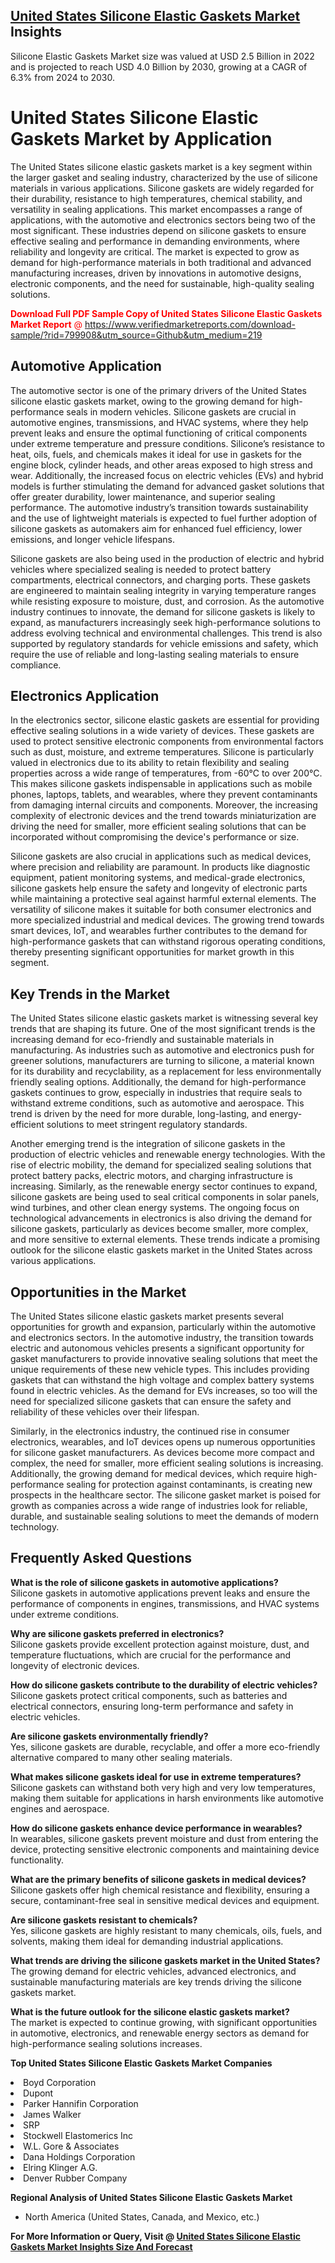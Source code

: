<h2><a href="https://www.verifiedmarketreports.com/download-sample/?rid=799908&amp;utm_source=Github&amp;utm_medium=219" target="_blank">United States Silicone Elastic Gaskets Market</a> Insights</h2><p>Silicone Elastic Gaskets Market size was valued at USD 2.5 Billion in 2022 and is projected to reach USD 4.0 Billion by 2030, growing at a CAGR of 6.3% from 2024 to 2030.</p><p><h1>United States Silicone Elastic Gaskets Market by Application</h1> <p>The United States silicone elastic gaskets market is a key segment within the larger gasket and sealing industry, characterized by the use of silicone materials in various applications. Silicone gaskets are widely regarded for their durability, resistance to high temperatures, chemical stability, and versatility in sealing applications. This market encompasses a range of applications, with the automotive and electronics sectors being two of the most significant. These industries depend on silicone gaskets to ensure effective sealing and performance in demanding environments, where reliability and longevity are critical. The market is expected to grow as demand for high-performance materials in both traditional and advanced manufacturing increases, driven by innovations in automotive designs, electronic components, and the need for sustainable, high-quality sealing solutions. <p><p><span class=""><span style="color: #ff0000;"><strong>Download Full PDF Sample Copy of United States Silicone Elastic Gaskets Market Report</strong> @ </span><a href="https://www.verifiedmarketreports.com/download-sample/?rid=799908&amp;utm_source=Github&amp;utm_medium=219" target="_blank">https://www.verifiedmarketreports.com/download-sample/?rid=799908&amp;utm_source=Github&amp;utm_medium=219</a></span></p></p> <h2>Automotive Application</h2> <p>The automotive sector is one of the primary drivers of the United States silicone elastic gaskets market, owing to the growing demand for high-performance seals in modern vehicles. Silicone gaskets are crucial in automotive engines, transmissions, and HVAC systems, where they help prevent leaks and ensure the optimal functioning of critical components under extreme temperature and pressure conditions. Silicone’s resistance to heat, oils, fuels, and chemicals makes it ideal for use in gaskets for the engine block, cylinder heads, and other areas exposed to high stress and wear. Additionally, the increased focus on electric vehicles (EVs) and hybrid models is further stimulating the demand for advanced gasket solutions that offer greater durability, lower maintenance, and superior sealing performance. The automotive industry’s transition towards sustainability and the use of lightweight materials is expected to fuel further adoption of silicone gaskets as automakers aim for enhanced fuel efficiency, lower emissions, and longer vehicle lifespans. <p>Silicone gaskets are also being used in the production of electric and hybrid vehicles where specialized sealing is needed to protect battery compartments, electrical connectors, and charging ports. These gaskets are engineered to maintain sealing integrity in varying temperature ranges while resisting exposure to moisture, dust, and corrosion. As the automotive industry continues to innovate, the demand for silicone gaskets is likely to expand, as manufacturers increasingly seek high-performance solutions to address evolving technical and environmental challenges. This trend is also supported by regulatory standards for vehicle emissions and safety, which require the use of reliable and long-lasting sealing materials to ensure compliance.</p> <h2>Electronics Application</h2> <p>In the electronics sector, silicone elastic gaskets are essential for providing effective sealing solutions in a wide variety of devices. These gaskets are used to protect sensitive electronic components from environmental factors such as dust, moisture, and extreme temperatures. Silicone is particularly valued in electronics due to its ability to retain flexibility and sealing properties across a wide range of temperatures, from -60°C to over 200°C. This makes silicone gaskets indispensable in applications such as mobile phones, laptops, tablets, and wearables, where they prevent contaminants from damaging internal circuits and components. Moreover, the increasing complexity of electronic devices and the trend towards miniaturization are driving the need for smaller, more efficient sealing solutions that can be incorporated without compromising the device's performance or size. <p>Silicone gaskets are also crucial in applications such as medical devices, where precision and reliability are paramount. In products like diagnostic equipment, patient monitoring systems, and medical-grade electronics, silicone gaskets help ensure the safety and longevity of electronic parts while maintaining a protective seal against harmful external elements. The versatility of silicone makes it suitable for both consumer electronics and more specialized industrial and medical devices. The growing trend towards smart devices, IoT, and wearables further contributes to the demand for high-performance gaskets that can withstand rigorous operating conditions, thereby presenting significant opportunities for market growth in this segment.</p> <h2>Key Trends in the Market</h2> <p>The United States silicone elastic gaskets market is witnessing several key trends that are shaping its future. One of the most significant trends is the increasing demand for eco-friendly and sustainable materials in manufacturing. As industries such as automotive and electronics push for greener solutions, manufacturers are turning to silicone, a material known for its durability and recyclability, as a replacement for less environmentally friendly sealing options. Additionally, the demand for high-performance gaskets continues to grow, especially in industries that require seals to withstand extreme conditions, such as automotive and aerospace. This trend is driven by the need for more durable, long-lasting, and energy-efficient solutions to meet stringent regulatory standards. <p>Another emerging trend is the integration of silicone gaskets in the production of electric vehicles and renewable energy technologies. With the rise of electric mobility, the demand for specialized sealing solutions that protect battery packs, electric motors, and charging infrastructure is increasing. Similarly, as the renewable energy sector continues to expand, silicone gaskets are being used to seal critical components in solar panels, wind turbines, and other clean energy systems. The ongoing focus on technological advancements in electronics is also driving the demand for silicone gaskets, particularly as devices become smaller, more complex, and more sensitive to external elements. These trends indicate a promising outlook for the silicone elastic gaskets market in the United States across various applications.</p> <h2>Opportunities in the Market</h2> <p>The United States silicone elastic gaskets market presents several opportunities for growth and expansion, particularly within the automotive and electronics sectors. In the automotive industry, the transition towards electric and autonomous vehicles presents a significant opportunity for gasket manufacturers to provide innovative sealing solutions that meet the unique requirements of these new vehicle types. This includes providing gaskets that can withstand the high voltage and complex battery systems found in electric vehicles. As the demand for EVs increases, so too will the need for specialized silicone gaskets that can ensure the safety and reliability of these vehicles over their lifespan. <p>Similarly, in the electronics industry, the continued rise in consumer electronics, wearables, and IoT devices opens up numerous opportunities for silicone gasket manufacturers. As devices become more compact and complex, the need for smaller, more efficient sealing solutions is increasing. Additionally, the growing demand for medical devices, which require high-performance sealing for protection against contaminants, is creating new prospects in the healthcare sector. The silicone gasket market is poised for growth as companies across a wide range of industries look for reliable, durable, and sustainable sealing solutions to meet the demands of modern technology.</p> <h2>Frequently Asked Questions</h2> <p><strong>What is the role of silicone gaskets in automotive applications?</strong><br>Silicone gaskets in automotive applications prevent leaks and ensure the performance of components in engines, transmissions, and HVAC systems under extreme conditions.</p> <p><strong>Why are silicone gaskets preferred in electronics?</strong><br>Silicone gaskets provide excellent protection against moisture, dust, and temperature fluctuations, which are crucial for the performance and longevity of electronic devices.</p> <p><strong>How do silicone gaskets contribute to the durability of electric vehicles?</strong><br>Silicone gaskets protect critical components, such as batteries and electrical connectors, ensuring long-term performance and safety in electric vehicles.</p> <p><strong>Are silicone gaskets environmentally friendly?</strong><br>Yes, silicone gaskets are durable, recyclable, and offer a more eco-friendly alternative compared to many other sealing materials.</p> <p><strong>What makes silicone gaskets ideal for use in extreme temperatures?</strong><br>Silicone gaskets can withstand both very high and very low temperatures, making them suitable for applications in harsh environments like automotive engines and aerospace.</p> <p><strong>How do silicone gaskets enhance device performance in wearables?</strong><br>In wearables, silicone gaskets prevent moisture and dust from entering the device, protecting sensitive electronic components and maintaining device functionality.</p> <p><strong>What are the primary benefits of silicone gaskets in medical devices?</strong><br>Silicone gaskets offer high chemical resistance and flexibility, ensuring a secure, contaminant-free seal in sensitive medical devices and equipment.</p> <p><strong>Are silicone gaskets resistant to chemicals?</strong><br>Yes, silicone gaskets are highly resistant to many chemicals, oils, fuels, and solvents, making them ideal for demanding industrial applications.</p> <p><strong>What trends are driving the silicone gaskets market in the United States?</strong><br>The growing demand for electric vehicles, advanced electronics, and sustainable manufacturing materials are key trends driving the silicone gaskets market.</p> <p><strong>What is the future outlook for the silicone elastic gaskets market?</strong><br>The market is expected to continue growing, with significant opportunities in automotive, electronics, and renewable energy sectors as demand for high-performance sealing solutions increases.</p> </p><p><strong>Top United States Silicone Elastic Gaskets Market Companies</strong></p><div data-test-id=""><p><li>Boyd Corporation</li><li> Dupont</li><li> Parker Hannifin Corporation</li><li> James Walker</li><li> SRP</li><li> Stockwell Elastomerics Inc</li><li> W.L. Gore & Associates</li><li> Dana Holdings Corporation</li><li> Elring Klinger A.G.</li><li> Denver Rubber Company</li></p><div><strong>Regional Analysis of&nbsp;United States Silicone Elastic Gaskets Market</strong></div><ul><li dir="ltr"><p dir="ltr">North America&nbsp;(United States, Canada, and Mexico, etc.)</p></li></ul><p><strong>For More Information or Query, Visit @&nbsp;</strong><strong><a href="https://www.verifiedmarketreports.com/product/silicone-elastic-gaskets-market/?utm_source=Github&amp;utm_medium=219" target="_blank">United States Silicone Elastic Gaskets Market Insights Size And Forecast</a></strong></p></div>
